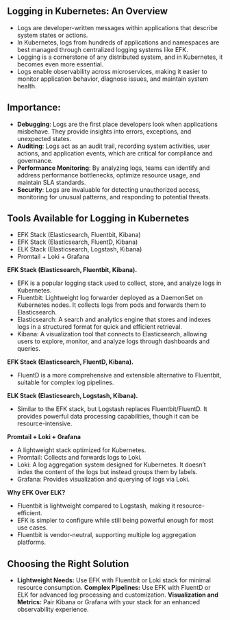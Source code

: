 ## Logging in Kubernetes: An Overview

- Logs are developer-written messages within applications that describe system states or actions. 
- In Kubernetes, logs from hundreds of applications and namespaces are best managed through centralized logging systems like EFK.
- Logging is a cornerstone of any distributed system, and in Kubernetes, it becomes even more essential. 
- Logs enable observability across microservices, making it easier to monitor application behavior, diagnose issues, and maintain system health.

## Importance:
- **Debugging**: Logs are the first place developers look when applications misbehave. They provide insights into errors, exceptions, and unexpected states.
- **Auditing**: Logs act as an audit trail, recording system activities, user actions, and application events, which are critical for compliance and governance.
- **Performance Monitoring**: By analyzing logs, teams can identify and address performance bottlenecks, optimize resource usage, and maintain SLA standards.
- **Security**: Logs are invaluable for detecting unauthorized access, monitoring for unusual patterns, and responding to potential threats.

## Tools Available for Logging in Kubernetes
- EFK Stack (Elasticsearch, Fluentbit, Kibana)
- EFK Stack (Elasticsearch, FluentD, Kibana)
- ELK Stack (Elasticsearch, Logstash, Kibana)
- Promtail + Loki + Grafana

**EFK Stack (Elasticsearch, Fluentbit, Kibana).**
- EFK is a popular logging stack used to collect, store, and analyze logs in Kubernetes.
- Fluentbit: Lightweight log forwarder deployed as a DaemonSet on Kubernetes nodes. It collects logs from pods and forwards them to Elasticsearch.
- Elasticsearch: A search and analytics engine that stores and indexes logs in a structured format for quick and efficient retrieval.
- Kibana: A visualization tool that connects to Elasticsearch, allowing users to explore, monitor, and analyze logs through dashboards and queries.

**EFK Stack (Elasticsearch, FluentD, Kibana).**
- FluentD is a more comprehensive and extensible alternative to Fluentbit, suitable for complex log pipelines.

**ELK Stack (Elasticsearch, Logstash, Kibana).**
- Similar to the EFK stack, but Logstash replaces Fluentbit/FluentD. It provides powerful data processing capabilities, though it can be resource-intensive.

**Promtail + Loki + Grafana**
- A lightweight stack optimized for Kubernetes.
- Promtail: Collects and forwards logs to Loki.
- Loki: A log aggregation system designed for Kubernetes. It doesn’t index the content of the logs but instead groups them by labels.
- Grafana: Provides visualization and querying of logs via Loki.

**Why EFK Over ELK?**
- Fluentbit is lightweight compared to Logstash, making it resource-efficient.
- EFK is simpler to configure while still being powerful enough for most use cases.
- Fluentbit is vendor-neutral, supporting multiple log aggregation platforms.

## Choosing the Right Solution
- **Lightweight Needs:** Use EFK with Fluentbit or Loki stack for minimal resource consumption.
**Complex Pipelines:** Use EFK with FluentD or ELK for advanced log processing and customization.
**Visualization and Metrics:** Pair Kibana or Grafana with your stack for an enhanced observability experience.

